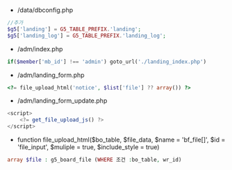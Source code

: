 - /data/dbconfig.php

```php
//추가
$g5['landing'] = G5_TABLE_PREFIX.'landing';
$g5['landing_log'] = G5_TABLE_PREFIX.'landing_log';
```

- /adm/index.php
```php
if($member['mb_id'] !== 'admin') goto_url('./landing_index.php')
```
- /adm/landing_form.php
```php
<?= file_upload_html('notice', $list['file'] ?? array()) ?>
```
- /adm/landing_form_update.php
```javascript
<script>
    <?= get_file_upload_js() ?>
</script>
```
- function file_upload_html($bo_table, $file_data, $name = 'bf_file[]', $id = 'file_input', $muliple = true, $include_style = true)
```php
array $file : g5_board_file (WHERE 조건 :bo_table, wr_id)
```
